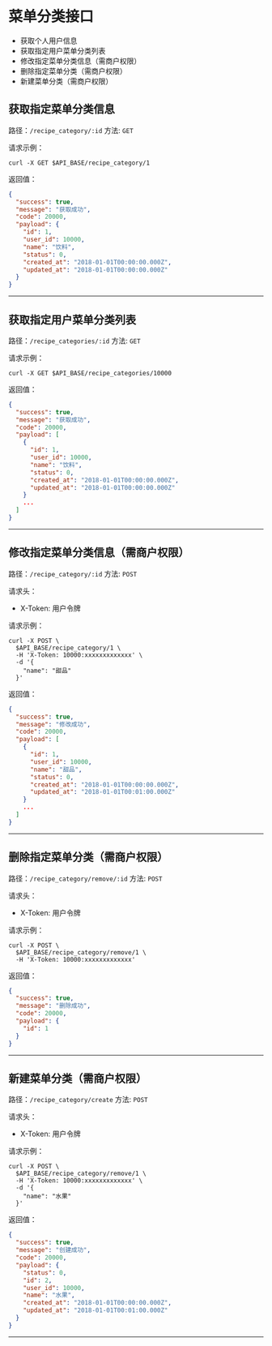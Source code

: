 # 菜单分类接口

* 获取个人用户信息
* 获取指定用户菜单分类列表
* 修改指定菜单分类信息（需商户权限）
* 删除指定菜单分类（需商户权限）
* 新建菜单分类（需商户权限）

## 获取指定菜单分类信息

路径：`/recipe_category/:id`
方法: `GET`

请求示例：

```shell
curl -X GET $API_BASE/recipe_category/1
```

返回值：

```json
{
  "success": true,
  "message": "获取成功",
  "code": 20000,
  "payload": {
    "id": 1,
    "user_id": 10000,
    "name": "饮料",
    "status": 0,
    "created_at": "2018-01-01T00:00:00.000Z",
    "updated_at": "2018-01-01T00:00:00.000Z"
  }
}
```

---

## 获取指定用户菜单分类列表

路径：`/recipe_categories/:id`
方法: `GET`

请求示例：

```shell
curl -X GET $API_BASE/recipe_categories/10000
```

返回值：

```json
{
  "success": true,
  "message": "获取成功",
  "code": 20000,
  "payload": [
    {
      "id": 1,
      "user_id": 10000,
      "name": "饮料",
      "status": 0,
      "created_at": "2018-01-01T00:00:00.000Z",
      "updated_at": "2018-01-01T00:00:00.000Z"
    }
    ...
  ]
}
```

---

## 修改指定菜单分类信息（需商户权限）

路径：`/recipe_category/:id`
方法: `POST`

请求头：

* X-Token: 用户令牌

请求示例：

```shell
curl -X POST \
  $API_BASE/recipe_category/1 \
  -H 'X-Token: 10000:xxxxxxxxxxxxx' \
  -d '{
    "name": "甜品"
  }'
```

返回值：

```json
{
  "success": true,
  "message": "修改成功",
  "code": 20000,
  "payload": [
    {
      "id": 1,
      "user_id": 10000,
      "name": "甜品",
      "status": 0,
      "created_at": "2018-01-01T00:00:00.000Z",
      "updated_at": "2018-01-01T00:01:00.000Z"
    }
    ...
  ]
}
```

---

## 删除指定菜单分类（需商户权限）

路径：`/recipe_category/remove/:id`
方法: `POST`

请求头：

* X-Token: 用户令牌

请求示例：

```shell
curl -X POST \
  $API_BASE/recipe_category/remove/1 \
  -H 'X-Token: 10000:xxxxxxxxxxxxx'
```

返回值：

```json
{
  "success": true,
  "message": "删除成功",
  "code": 20000,
  "payload": {
    "id": 1
  }
}
```

---

## 新建菜单分类（需商户权限）

路径：`/recipe_category/create`
方法: `POST`

请求头：

* X-Token: 用户令牌

请求示例：

```shell
curl -X POST \
  $API_BASE/recipe_category/remove/1 \
  -H 'X-Token: 10000:xxxxxxxxxxxxx' \
  -d '{
    "name": "水果"
  }'
```

返回值：

```json
{
  "success": true,
  "message": "创建成功",
  "code": 20000,
  "payload": {
    "status": 0,
    "id": 2,
    "user_id": 10000,
    "name": "水果",
    "created_at": "2018-01-01T00:00:00.000Z",
    "updated_at": "2018-01-01T00:01:00.000Z"
  }
}
```

---
